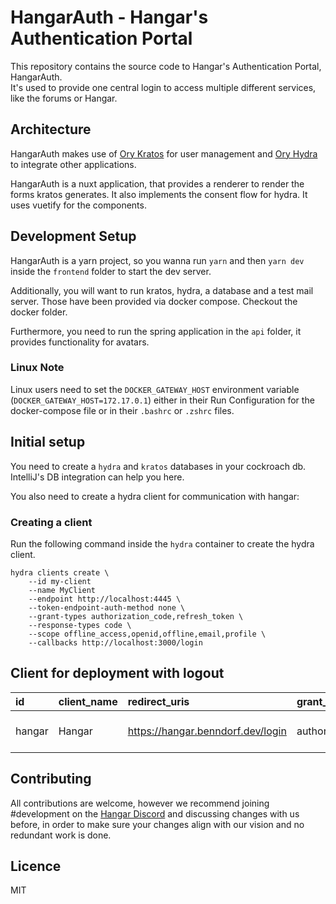 # HangarAuth - Hangar's Authentication Portal

This repository contains the source code to Hangar's Authentication Portal, HangarAuth.  
It's used to provide one central login to access multiple different services, like the forums or Hangar.

## Architecture

HangarAuth makes use of [Ory Kratos](https://www.ory.sh/kratos/) for user management and [Ory Hydra](https://www.ory.sh/hydra/) to integrate other applications.

HangarAuth is a nuxt application, that provides a renderer to render the forms kratos generates. It also implements the consent flow for hydra.
It uses vuetify for the components.

## Development Setup

HangarAuth is a yarn project, so you wanna run `yarn` and then `yarn dev` inside the `frontend` folder to start the dev server.

Additionally, you will want to run kratos, hydra, a database and a test mail server. Those have been provided via docker compose. Checkout the docker folder.

Furthermore, you need to run the spring application in the `api` folder, it provides functionality for avatars. 

### Linux Note
Linux users need to set the `DOCKER_GATEWAY_HOST` environment variable (`DOCKER_GATEWAY_HOST=172.17.0.1`) either in their Run Configuration for the docker-compose file
or in their `.bashrc` or `.zshrc` files.

## Initial setup

You need to create a `hydra` and `kratos` databases in your cockroach db. IntelliJ's DB integration can help you here.

You also need to create a hydra client for communication with hangar:

### Creating a client

Run the following command inside the `hydra` container to create the hydra client.

```
hydra clients create \
    --id my-client
    --name MyClient
    --endpoint http://localhost:4445 \
    --token-endpoint-auth-method none \
    --grant-types authorization_code,refresh_token \
    --response-types code \
    --scope offline_access,openid,offline,email,profile \
    --callbacks http://localhost:3000/login
```

## Client for deployment with logout
| id | client\_name | redirect\_uris | grant\_types                            | response\_types | scope | frontchannel\_logout\_uri | frontchannel\_logout\_session\_required | post\_logout\_redirect\_uris |
| :--- | :--- | :--- |:----------------------------------------|:----------------| :--- | :--- | :--- | :--- |
| hangar | Hangar | https://hangar.benndorf.dev/login | authorization\_code&#124;refresh\_token | code | offline\_access openid offline email profile | https://hangar-auth.benndorf.dev/oauth/frontchannel-logout | false | https://hangar.benndorf.dev/handle-logout |


## Contributing

All contributions are welcome, however we recommend joining #development on the [Hangar Discord](https://discord.gg/zvrAEbvJ4a) and discussing changes with us before,
in order to make sure your changes align with our vision and no redundant work is done.

## Licence

MIT
